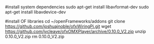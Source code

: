 #install system dependencies
sudo apt-get install libavformat-dev
sudo apt-get install libavdevice-dev

#install OF libraries
cd ~/openFrameworks/addons
git clone https://github.com/joshuajnoble/ofxWiringPi.git
wget https://github.com/jvcleave/ofxOMXPlayer/archive/0.10.0_V2.zip
unzip 0.10.0_V2.zip
rm 0.10.0_V2.zip

